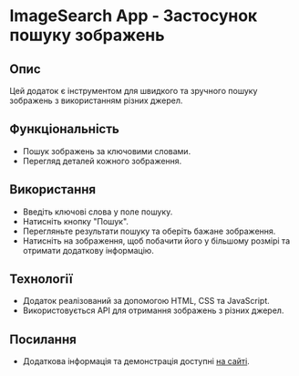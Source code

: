 # ImageSearch App - Застосунок пошуку зображень

## Опис
Цей додаток є інструментом для швидкого та зручного пошуку зображень з використанням різних джерел.

## Функціональність
- Пошук зображень за ключовими словами.
- Перегляд деталей кожного зображення.

## Використання
- Введіть ключові слова у поле пошуку.
- Натисніть кнопку "Пошук".
- Перегляньте результати пошуку та оберіть бажане зображення.
- Натисніть на зображення, щоб побачити його у більшому розмірі та отримати додаткову інформацію.

## Технології
- Додаток реалізований за допомогою HTML, CSS та JavaScript.
- Використовується API для отримання зображень з різних джерел.

## Посилання
- Додаткова інформація та демонстрація доступні [на сайті](https://acvetochka.github.io/ImageSearch/).
